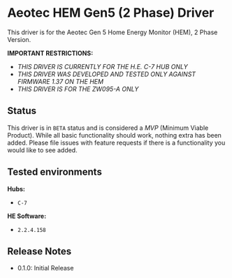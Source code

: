 # Aeotec HEM Gen5 (2 Phase) Driver

This driver is for the Aeotec Gen 5 Home Energy Monitor (HEM), 2 Phase Version.

**IMPORTANT RESTRICTIONS:**

- *THIS DRIVER IS CURRENTLY FOR THE H.E. C-7 HUB ONLY*
- *THIS DRIVER WAS DEVELOPED AND TESTED ONLY AGAINST FIRMWARE 1.37 ON THE HEM*
- *THIS DRIVER IS FOR THE ZW095-A ONLY*

## Status

This driver is in `BETA` status and is considered a *MVP* (Minimum Viable Product). While all basic functionality should work, nothing extra has been added. Please file issues with feature requests if there is a functionality you would like to see added.

## Tested environments

**Hubs:**
- `C-7`

**HE Software:**
- `2.2.4.158`

## Release Notes

- 0.1.0: Initial Release